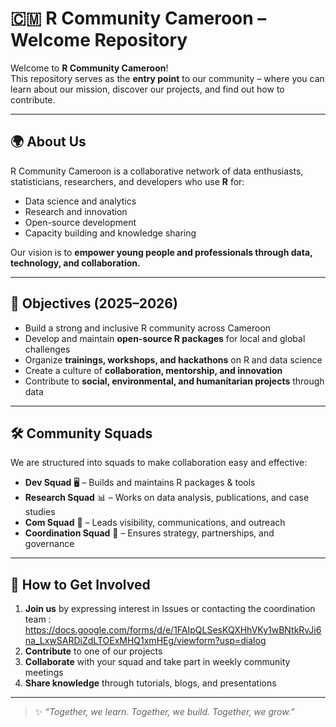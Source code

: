 # 🇨🇲 R Community Cameroon – Welcome Repository

Welcome to **R Community Cameroon**!  
This repository serves as the **entry point** to our community – where you can learn about our mission, discover our projects, and find out how to contribute.  

---

## 🌍 About Us
R Community Cameroon is a collaborative network of data enthusiasts, statisticians, researchers, and developers who use **R** for:
- Data science and analytics
- Research and innovation
- Open-source development
- Capacity building and knowledge sharing

Our vision is to **empower young people and professionals through data, technology, and collaboration.**

---

## 🎯 Objectives (2025–2026)
- Build a strong and inclusive R community across Cameroon  
- Develop and maintain **open-source R packages** for local and global challenges  
- Organize **trainings, workshops, and hackathons** on R and data science  
- Create a culture of **collaboration, mentorship, and innovation**  
- Contribute to **social, environmental, and humanitarian projects** through data  

---

## 🛠️ Community Squads
We are structured into squads to make collaboration easy and effective:

- **Dev Squad** 🖥️ – Builds and maintains R packages & tools  
- **Research Squad** 📊 – Works on data analysis, publications, and case studies  
- **Com Squad** 📢 – Leads visibility, communications, and outreach  
- **Coordination Squad** 🤝 – Ensures strategy, partnerships, and governance  

---

## 🚀 How to Get Involved
1. **Join us** by expressing interest in Issues or contacting the coordination team  : https://docs.google.com/forms/d/e/1FAIpQLSesKQXHhVKy1wBNtkRvJi6na_LxwSARDiZdLTOExMHQ1xmHEg/viewform?usp=dialog
2. **Contribute** to one of our projects
3. **Collaborate** with your squad and take part in weekly community meetings  
4. **Share knowledge** through tutorials, blogs, and presentations  

---

> ✨ *“Together, we learn. Together, we build. Together, we grow.”*
